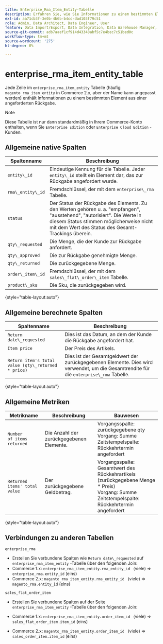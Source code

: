 ```yaml
---
title: Enterprise_Rma_Item_Entity-Tabelle
description: Erfahren Sie, wie Sie Informationen zu einem bestimmten Element aus einer angeforderten Rückgabe analysieren.
exl-id: aa71cb3f-3e0b-4b6b-b4cc-dad103f79c51
role: Admin, Data Architect, Data Engineer, User
feature: Data Import/Export, Data Integration, Data Warehouse Manager, Commerce Tables
source-git-commit: adb7aaef1cf914d43348abf5c7e4bec7c51bed0c
workflow-type: tm+mt
source-wordcount: '275'
ht-degree: 0%

---
```


# enterprise_rma_item_entity_table

Jede Zeile im `enterprise_rma_item_entity` Tabelle (häufig `magento_rma_item_entity` in Commerce 2.x, aber der Name kann angepasst werden) enthält Informationen zu einem bestimmten Element aus einer angeforderten Rückgabe.

>[!NOTE]
>
>Diese Tabelle ist nur dann standardmäßig in Ihrem Commerce-Konto enthalten, wenn Sie `Enterprise Edition` oder `Enterprise Cloud Edition` -Kunden.

## Allgemeine native Spalten

| **Spaltenname** | **Beschreibung** |
|---|---|
| `entity\_id` | Eindeutige Kennung für die Tabelle. Jeder `entity\_id` stellt ein Element dar, das zur Rückgabe angefordert wurde. |
| `rma\_entity\_id` | Fremdschlüssel, der mit dem `enterprise\_rma` Tabelle. |
| `status` | Der Status der Rückgabe des Elements. Zu den Werten gehören u. a. &quot;empfangen&quot;, &quot;ausstehend&quot;, &quot;autorisiert&quot;. Die Werte in diesem Status stimmen möglicherweise nicht mit dem Wert des Status des Gesamt-Trackings überein. |
| `qty\_requested` | Die Menge, die der Kunde zur Rückgabe anfordert. |
| `qty\_approved` | Die zur Rückgabe genehmigte Menge. |
| `qty\_returned` | Die zurückgegebene Menge. |
| `order\_item\_id` | Fremdschlüssel, der mit dem `sales\_flat\_order\_item` Tabelle. |
| `product\_sku` | Die Sku, die zurückgegeben wird. |

{style="table-layout:auto"}

## Allgemeine berechnete Spalten

| **Spaltenname** | **Beschreibung** |
|---|---|
| `Return date\_requested` | Dies ist das Datum, an dem der Kunde die Rückgabe angefordert hat. |
| `Item price` | Der Preis des Artikels. |
| `Return item's total value (qty\_returned * price)` | Dies ist der Gesamtgeldwert der zurückgegebenen Elemente. Dies wird verwendet, um die Gesamtrendite für die `enterprise\_rma` Tabelle. |

{style="table-layout:auto"}

## Allgemeine Metriken

| **Metrikname** | **Beschreibung** | **Bauwesen** |
|---|---|---|
| `Number of items returned` | Die Anzahl der zurückgegebenen Elemente. | Vorgangsspalte: zurückgegebene qty<br>Vorgang: Summe<br>Zeitstempelspalte: Rückkehrtermin angefordert |
| `Returned items' total value` | Der zurückgegebene Geldbetrag. | Vorgangsspalte: Gesamtwert des Rückkehrartikels (zurückgegebene Menge * Preis)<br>Vorgang: Summe<br>Zeitstempelspalte: Rückkehrtermin angefordert |

{style="table-layout:auto"}

## Verbindungen zu anderen Tabellen

`enterprise_rma`

* Erstellen Sie verbundene Spalten wie `Return date\_requested` auf `enterprise_rma_item_entity` -Tabelle über den folgenden Join:
* Commerce 1.x: `enterprise_rma_item_entity.rma_entity_id ` (viele) => `enterprise_rma.entity_id` (eins)
* Commerce 2.x: `magento_rma_item_entity.rma_entity_id ` (viele) => `magento_rma.entity_id` (eins)

`sales_flat_order_item`

* Erstellen Sie verbundene Spalten auf der Seite  `enterprise_rma_item_entity` -Tabelle über den folgenden Join:

* Commerce 1.x: `enterprise_rma_item_entity.order_item_id ` (viele) => `sales_flat_order_item.item_id` (eins)
* Commerce 2.x: `magento_rma_item_entity.order_item_id ` (viele) => `sales_order_item.item_id` (eins)
